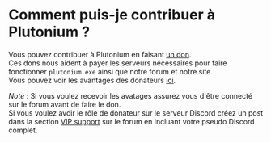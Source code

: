 # Comment puis-je contribuer à Plutonium ?

Vous pouvez contribuer à Plutonium en faisant [un don](https://forum.plutonium.pw/donate).  
Ces dons nous aident à payer les serveurs nécessaires pour faire fonctionner `plutonium.exe` ainsi que notre forum et notre site.  
Vous pouvez voir les avantages des donateurs [ici](/docs/discord-donator-perks/).

*Note* : Si vous voulez recevoir les avatages assurez vous d'être connecté sur le forum avant de faire le don.  
Si vous voulez avoir le rôle de donateur sur le serveur Discord créez un post dans la section [VIP support](https://forum.plutonium.pw/category/20/vip-support) sur le forum en incluant votre pseudo Discord complet.
